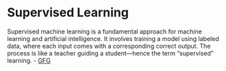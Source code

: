 # **Supervised Learning**

Supervised machine learning is a fundamental approach for machine learning and artificial intelligence. It involves training a model using labeled data, where each input comes with a corresponding correct output. The process is like a teacher guiding a student—hence the term “supervised” learning. - [GFG](https://www.geeksforgeeks.org/supervised-machine-learning/)
